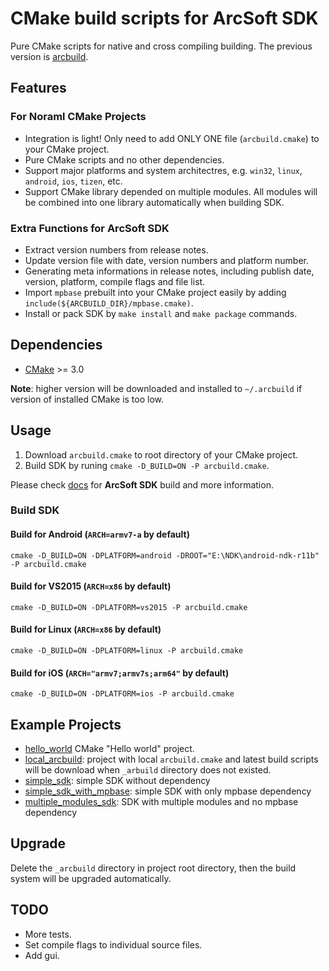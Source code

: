 # CMake build scripts for ArcSoft SDK

Pure CMake scripts for native and cross compiling building.
The previous version is [arcbuild](http://172.17.10.213/lny1856/arcbuild).


## Features

### For Noraml CMake Projects

- Integration is light! Only need to add ONLY ONE file (`arcbuild.cmake`) to your CMake project.
- Pure CMake scripts and no other dependencies.
- Support major platforms and system architectres, e.g. `win32`, `linux`, `android`, `ios`, `tizen`, etc.
- Support CMake library depended on multiple modules. All modules will be combined into one library automatically when building SDK.

### Extra Functions for ArcSoft SDK

- Extract version numbers from release notes.
- Update version file with date, version numbers and platform number.
- Generating meta informations in release notes, including publish date, version, platform, compile flags and file list.
- Import `mpbase` prebuilt into your CMake project easily by adding `include(${ARCBUILD_DIR}/mpbase.cmake)`.
- Install or pack SDK by `make install` and `make package` commands.


## Dependencies

- [CMake](http://cmake.org/) >= 3.0

**Note**: higher version will be downloaded and installed to `~/.arcbuild` if version of  installed CMake is too low.


## Usage

1. Download `arcbuild.cmake` to root directory of your CMake project.
2. Build SDK by runing `cmake -D_BUILD=ON -P arcbuild.cmake`.

Please check [docs](docs/README.md) for **ArcSoft SDK** build and more information.

### Build SDK

#### Build for Android (`ARCH=armv7-a` by default)

```shell
cmake -D_BUILD=ON -DPLATFORM=android -DROOT="E:\NDK\android-ndk-r11b" -P arcbuild.cmake
```

#### Build for VS2015 (`ARCH=x86` by default)

```shell
cmake -D_BUILD=ON -DPLATFORM=vs2015 -P arcbuild.cmake
```

#### Build for Linux (`ARCH=x86` by default)

```shell
cmake -D_BUILD=ON -DPLATFORM=linux -P arcbuild.cmake
```

#### Build for iOS (`ARCH="armv7;armv7s;arm64"` by default)

```shell
cmake -D_BUILD=ON -DPLATFORM=ios -P arcbuild.cmake
```


## Example Projects

- [hello_world](examples/hello_world) CMake "Hello world" project.
- [local_arcbuild](examples/local_arcbuild): project with local `arcbuild.cmake` and latest build scripts will be download when `_arbuild` directory does not existed.
- [simple_sdk](examples/simple_sdk): simple SDK without dependency
- [simple_sdk_with_mpbase](examples/simple_sdk_with_mpbase): simple SDK with only mpbase dependency
- [multiple_modules_sdk](examples/multiple_modules_sdk): SDK with multiple modules and no mpbase dependency


## Upgrade

Delete the `_arcbuild` directory in project root directory, then the build system will be upgraded automatically.


## TODO

- More tests.
- Set compile flags to individual source files.
- Add gui.
